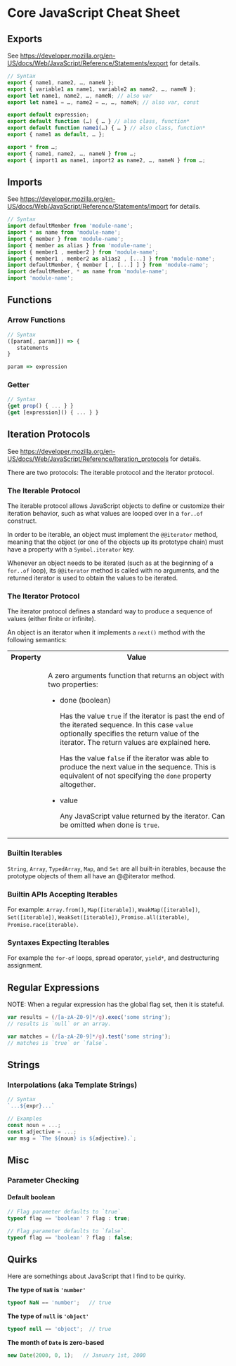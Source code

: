 # Core JavaScript Cheat Sheet


## Exports

See https://developer.mozilla.org/en-US/docs/Web/JavaScript/Reference/Statements/export for details.

```js
// Syntax
export { name1, name2, …, nameN };
export { variable1 as name1, variable2 as name2, …, nameN };
export let name1, name2, …, nameN; // also var
export let name1 = …, name2 = …, …, nameN; // also var, const

export default expression;
export default function (…) { … } // also class, function*
export default function name1(…) { … } // also class, function*
export { name1 as default, … };

export * from …;
export { name1, name2, …, nameN } from …;
export { import1 as name1, import2 as name2, …, nameN } from …;
```


## Imports

See https://developer.mozilla.org/en-US/docs/Web/JavaScript/Reference/Statements/import for details.

```js
// Syntax
import defaultMember from 'module-name';
import * as name from 'module-name';
import { member } from 'module-name';
import { member as alias } from 'module-name';
import { member1 , member2 } from 'module-name';
import { member1 , member2 as alias2 , [...] } from 'module-name';
import defaultMember, { member [ , [...] ] } from 'module-name';
import defaultMember, * as name from 'module-name';
import 'module-name';
```


## Functions

### Arrow Functions

```js
// Syntax
([param[, param]]) => {
   statements
}

param => expression
```

### Getter

```js
// Syntax
{get prop() { ... } }
{get [expression]() { ... } }
```


## Iteration Protocols

See https://developer.mozilla.org/en-US/docs/Web/JavaScript/Reference/Iteration_protocols for details.

There are two protocols: The iterable protocol and the iterator protocol.

### The Iterable Protocol

The iterable protocol allows JavaScript objects to define or customize their iteration behavior, such as what values
are looped over in a `for..of` construct.

In order to be iterable, an object must implement the `@@iterator` method, meaning that the object (or one of the
objects up its prototype chain) must have a property with a `Symbol.iterator` key.

Whenever an object needs to be iterated (such as at the beginning of a `for..of` loop), its `@@iterator` method is
called with no arguments, and the returned iterator is used to obtain the values to be iterated.

### The Iterator Protocol

The iterator protocol defines a standard way to produce a sequence of values (either finite or infinite).

An object is an iterator when it implements a `next()` method with the following semantics:

<table>
  <tr>
    <th>Property</th>
    <th>Value</th>
  </tr>
  <tr>
    <td></td>
    <td>
      <p>A zero arguments function that returns an object with two properties:</p>
      <ul>
        <li>
          <p>done (boolean)</p>
          <p>
            Has the value <code>true</code> if the iterator is past the end of the iterated sequence.  In this case <code>value</code>
            optionally specifies the return value of the iterator.  The return values are explained here.
          </p>
          <p>
            Has the value <code>false</code> if the iterator was able to produce the next value in the sequence.  This is equivalent
            of not specifying the <code>done</code> property altogether.
          </p>
        </li>
        <li>
          <p>value</p>
          <p>
            Any JavaScript value returned by the iterator.  Can be omitted when done is <code>true</code>.
          </p>
        </li>
      </ul>
    </td>
  </tr>
</table>

### Builtin Iterables

`String`, `Array`, `TypedArray`, `Map`, and `Set` are all built-in iterables, because the prototype objects of them
all have an @@iterator method.

### Builtin APIs Accepting Iterables

For example: `Array.from()`, `Map([iterable])`, `WeakMap([iterable])`, `Set([iterable])`, `WeakSet([iterable])`,
`Promise.all(iterable)`, `Promise.race(iterable)`.

### Syntaxes Expecting Iterables

For example the `for-of` loops, spread operator, `yield*`, and destructuring assignment.


## Regular Expressions

NOTE: When a regular expression has the global flag set, then it is stateful.

```js
var results = (/[a-zA-Z0-9]*/g).exec('some string');
// results is `null` or an array.

var matches = (/[a-zA-Z0-9]*/g).test('some string');
// matches is `true` or `false`.
```

## Strings

### Interpolations (aka Template Strings)

```js
// Syntax
`...${expr}...`

// Examples
const noun = ...;
const adjective = ...;
var msg = `The ${noun} is ${adjective}.`;
```


## Misc

### Parameter Checking

#### Default boolean

```js
// Flag parameter defaults to `true`.
typeof flag == 'boolean' ? flag : true;

// Flag parameter defaults to `false`.
typeof flag == 'boolean' ? flag : false;
```

## Quirks

Here are somethings about JavaScript that I find to be quirky.

**The type of `NaN` is `'number'`**

```js
typeof NaN == 'number';   // true
```

**The type of `null` is `'object'`**

```js
typeof null == 'object';  // true
```

**The month of `Date` is zero-based**

```js
new Date(2000, 0, 1);   // January 1st, 2000
```
